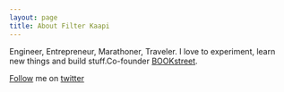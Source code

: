 ```yaml
---
layout: page
title: About Filter Kaapi
---
```


Engineer, Entrepreneur, Marathoner, Traveler. I love to experiment, learn new things and build stuff.Co-founder [BOOKstreet](https://bookstreet.in).

[Follow](https://twitter.com/intent/follow?screen_name=sanlaxman) me on [twitter](https://twitter.com/sanlaxman)
